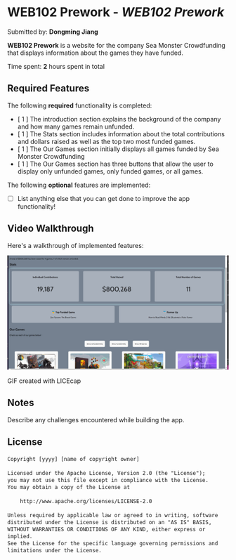 # WEB102 Prework - _WEB102 Prework_

Submitted by: **Dongming Jiang**

**WEB102 Prework** is a website for the company Sea Monster Crowdfunding that displays information about the games they have funded.

Time spent: **2** hours spent in total

## Required Features

The following **required** functionality is completed:

- [ 1 ] The introduction section explains the background of the company and how many games remain unfunded.
- [ 1 ] The Stats section includes information about the total contributions and dollars raised as well as the top two most funded games.
- [ 1 ] The Our Games section initially displays all games funded by Sea Monster Crowdfunding
- [ 1 ] The Our Games section has three buttons that allow the user to display only unfunded games, only funded games, or all games.

The following **optional** features are implemented:

- [ ] List anything else that you can get done to improve the app functionality!

## Video Walkthrough

Here's a walkthrough of implemented features:

<img src='https://github.com/FredJiang0324/web102_prework/blob/main/gipwalkthrough.gif' title='Video Walkthrough' width='' alt='Video Walkthrough' />

GIF created with LICEcap

## Notes

Describe any challenges encountered while building the app.

## License

    Copyright [yyyy] [name of copyright owner]

    Licensed under the Apache License, Version 2.0 (the "License");
    you may not use this file except in compliance with the License.
    You may obtain a copy of the License at

        http://www.apache.org/licenses/LICENSE-2.0

    Unless required by applicable law or agreed to in writing, software
    distributed under the License is distributed on an "AS IS" BASIS,
    WITHOUT WARRANTIES OR CONDITIONS OF ANY KIND, either express or implied.
    See the License for the specific language governing permissions and
    limitations under the License.

